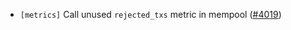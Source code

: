 - `[metrics]` Call unused `rejected_txs` metric in mempool
  ([\#4019](https://github.com/cometbft/cometbft/pull/4019))
